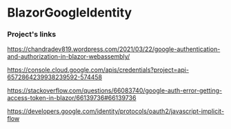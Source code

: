 # BlazorGoogleIdentity

### Project's links
https://chandradev819.wordpress.com/2021/03/22/google-authentication-and-authorization-in-blazor-webassembly/

https://console.cloud.google.com/apis/credentials?project=api-6572864239938239592-574458

https://stackoverflow.com/questions/66083740/google-auth-error-getting-access-token-in-blazor/66139736#66139736

https://developers.google.com/identity/protocols/oauth2/javascript-implicit-flow


